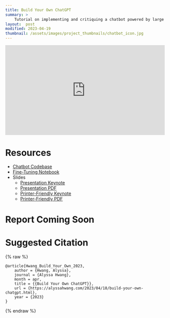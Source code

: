 ```yaml
---
title: Build Your Own ChatGPT
summary: >
    Tutorial on implementing and critiquing a chatbot powered by large language models, written for my PhD candidacy exam.
layout:  post
modified: 2023-04-19
thumbnail: /assets/images/project_thumbnails/chatbot_icon.jpg
---
```

<style>
.responsive-wrap iframe{ max-width: 100%; aspect-ratio: 16 / 9; }
</style>
<div class="responsive-wrap">
    <iframe width="100%" height="auto" src="https://www.youtube.com/embed/RrGXDKZcCN4" title="YouTube video player" frameborder="0" allow="accelerometer; autoplay; clipboard-write; encrypted-media; gyroscope; picture-in-picture; web-share" style="display: block; margin: 0 auto;" allowfullscreen></iframe>
</div>


# Resources
- [Chatbot Codebase](https://github.com/ahwang16/gpt3-chatbot)
- [Fine-Tuning Notebook](https://github.com/ahwang16/gpt3-chatbot/blob/master/Finetune_GPT_3_for_Persona_Chatbot.ipynb)
- Slides
    - [Presentation Keynote](/assets/files/project_resources/Build%20Your%20Own%20ChatGPT%20Presentation.key)
    - [Presentation PDF](/assets/files/project_resources/Build%20Your%20Own%20ChatGPT%20Presentation.pdf)
    - [Printer-Friendly Keynote](/assets/files/project_resources/Build%20Your%20Own%20ChatGPT%20Printer-Friendly.key)
    - [Printer-Friendly PDF](/assets/files/project_resources/Build%20Your%20Own%20ChatGPT%20Printer-Friendly.pdf)

# Report Coming Soon

# Suggested Citation
{% raw %}
```
@article{Hwang_Build_Your_Own_2023,
    author = {Hwang, Alyssa},
    journal = {Alyssa Hwang},
    month = apr,
    title = {{Build Your Own ChatGPT}},
    url = {https://alyssahwang.com/2023/04/18/build-your-own-chatgpt.html},
    year = {2023}
}
```
{% endraw %}
